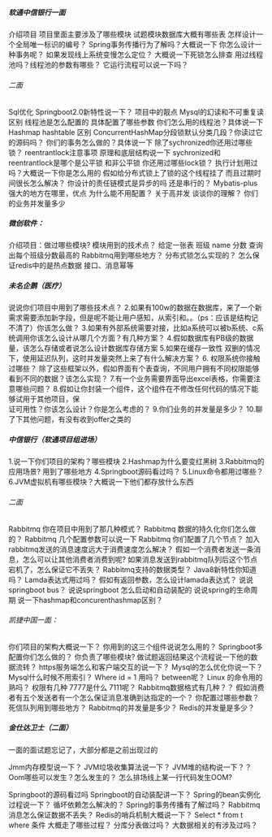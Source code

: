 ### 

##### 软通中信银行一面

介绍项目 项目里面主要涉及了哪些模块
试题模块数据库大概有哪些表
怎样设计一个全局唯一标识的编号？
Spring事务传播行为了解吗？大概说一下
你怎么设计一种事务呢？
如果发现线上系统变慢怎么定位？
大概说一下死锁怎么排查
用过线程池吗？线程池的参数有哪些？ 它运行流程可以说一下吗？

###### 二面

Sql优化
Springboot2.0新特性说一下？
项目中的靓点
Mysql的幻读和不可重复读区别
线程池是怎么配置的 具体配置了哪些参数
你们怎么用的线程池？具体说一下
Hashmap hashtable 区别
ConcurrentHashMap分段锁默认分类几段？你读过它的源码吗？
你们的事务怎么做的？具体说一下
除了sychronized你还用过哪些锁？
reentrantlock注意事项 原理和底层结构说一下
sychronized和reentrantlock是哪个是公平锁 和非公平锁
你还用过哪些lock锁？
执行计划用过吗？大概说一下你是怎么用的
假如给分布式锁上了锁的这个线程挂了 而且过期时间很长怎么解决？
你设计的责任链模式是异步的吗 还是串行的？
Mybatis-plus强大的地方在哪里，优点 为什么能不用配置？
关于高并发 谈谈你的理解？ 你们的业务并发量多少

##### 微创软件：

介绍项目：做过哪些模块? 模块用到的技术点？
给定一张表 班级 name  分数 查询出每个班级分数最高的
Rabbitmq用到哪些地方？
分布式锁怎么实现的？
怎么保证redis中的是热点数据
接口、消息幂等

##### 未名企鹅（医疗）

说说你们项目中用到了哪些技术点？
2.如果有100w的数据在数据库，来了一个新需求需要添加新字段，但是呢不能让用户感知，从索引和。。（ps：应该是结构记不清了）你该怎么做？
3.如果有外部系统需要对接，比如a系统可以被b系统、c系统调用你该怎么设计从哪几个方面？有几种方案？
4.假如数据库有PB级的数据量，该怎么存储或者说怎么设计数据库存储方案
5.如果在缓存一致性 双删的情况下，使用延迟队列，这时并发量突然上来了有什么解决方案？
6. 权限系统你接触过哪些？
除了这些框架以外，假如界面有个表查询，不同用户拥有不同权限能够看到不同的数据？该怎么实现？
7.有一个业务需要界面导出excel表格，你需要注意哪些问题？
8.假如让你封装一个组件，这个组件在不修改任何代码的情况下能够试用于其他项目，保       
证可用性？你该怎么设计？你是怎么考虑的？
9.你们业务的并发量是多少？
10.聊了下其他问题，有没有收到offer之类的

##### 中信银行（软通项目组进场）

1.说一下你们项目的架构？哪些模块
2.Hashmap为什么要变红黑树
3.Rabbitmq的应用场景? 用到了哪些地方
4.Springboot源码看过吗？
5.Linux命令都用过哪些？
6.JVM虚拟机有哪些模块？大概说一下他们都存放什么东西

###### 二面

Rabbitmq 你在项目中用到了那几种模式？
Rabbitmq 数据的持久化你们怎么做的？
Rabbitmq 几个配置参数可以说一下
Rabbitmq 你们配置了几个节点？
加入rabbitmq发送的消息速度远大于消费速度怎么解决？
假如一个消费者发送一条消息，怎么可以让其他消费者消费到呢?
如果消息发送到rabbitmq队列后这个节点宕机了，怎么保证它不丢失？
Rabbitmq支持的数据类型？
Java8新特性你知道吗？
Lamda表达式用过吗？
假如有返回参数，怎么设计lamada表达式？
说说springboot bus？
说说springboot 怎么启动和自动装配的
说说spring的生命周期
说一下hashmap和concurenthashmap区别？

###### 凯捷中国一面：

你们项目的架构大概说一下？
你用到的这三个组件说说怎么用的？
Springboot多配置你们怎么做的？
你负责了哪些模块? 做试题返回结果这个流程说一下他的数据流转？
https服务端怎么和客户端交互的说一下？
Mysql的怎么优化你说一下？
Mysql什么时候不用索引？
Where id = 1 用吗？ between呢？
Linux 的命令用的熟吗？
权限有几种 7777是什么 7111呢？
Rabbitmq数据格式有几种？？
假如消费者有五个发送者有一个怎么保证消息准确到达指定的一个？
你配置过哪些参数？
死信队列用到哪些地方？
Rabbitmq的并发量是多少？
Redis的并发量是多少？

##### 金仕达卫士（二面）

一面的面试题忘记了，大部分都是之前出现过的

Jmm内存模型说一下？
JVM垃圾收集算法说一下？
JVM堆的结构说一下？？
Oom哪些可以发生？怎么发生的？
怎么排场线上某一行代码发生OOM?

Springboot的源码看过吗
Springboot的自动装配讲一下？
Spring的bean实例化过程说一下？
循坏依赖怎么解决的？
Spring的事务传播有了解过吗？
Rabbitmq 消息怎么保证数据不丢失？
Redis的哨兵机制大概说一下？
Select * from t where 条件 大概走了哪些过程？
分库分表做过吗？
大数据相关的有涉及过吗？

## 
